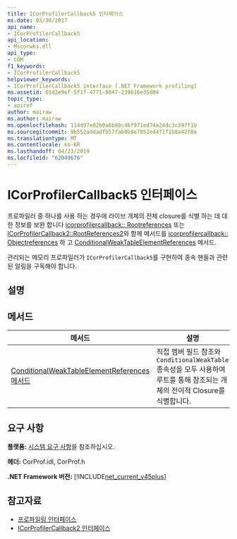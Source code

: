 ```yaml
---
title: ICorProfilerCallback5 인터페이스
ms.date: 03/30/2017
api_name:
- ICorProfilerCallback5
api_location:
- Mscorwks.dll
api_type:
- COM
f1_keywords:
- ICorProfilerCallback5
helpviewer_keywords:
- ICorProfilerCallback5 interface [.NET Framework profiling]
ms.assetid: 61d2e9ef-5f1f-4771-8847-239616e35d84
topic_type:
- apiref
author: mairaw
ms.author: mairaw
ms.openlocfilehash: 114d97e02b0a6b80c46f971ed74a24dc3c397f1b
ms.sourcegitcommit: 9b552addadfb57fab0b9e7852ed4f1f1b8a42f8e
ms.translationtype: MT
ms.contentlocale: ko-KR
ms.lasthandoff: 04/23/2019
ms.locfileid: "62049676"
---
```

# <a name="icorprofilercallback5-interface"></a>ICorProfilerCallback5 인터페이스
프로파일러 중 하나를 사용 하는 경우에 라이브 개체의 전체 closure를 식별 하는 데 대 한 정보를 보완 합니다 [icorprofilercallback:: Rootreferences](../../../../docs/framework/unmanaged-api/profiling/icorprofilercallback-rootreferences-method.md) 또는 [ICorProfilerCallback2::RootReferences2](../../../../docs/framework/unmanaged-api/profiling/icorprofilercallback2-rootreferences2-method.md)와 함께 메서드를 [icorprofilercallback:: Objectreferences](../../../../docs/framework/unmanaged-api/profiling/icorprofilercallback-objectreferences-method.md) 하 고 [ConditionalWeakTableElementReferences](../../../../docs/framework/unmanaged-api/profiling/icorprofilercallback5-conditionalweaktableelementreferences-method.md) 메서드.  
  
 관리되는 메모리 프로파일러가 `ICorProfilerCallback5`를 구현하여 종속 핸들과 관련된 알림을 구독해야 합니다.  
  
## <a name="remarks"></a>설명  
  
## <a name="methods"></a>메서드  
  
|메서드|설명|  
|------------|-----------------|  
|[ConditionalWeakTableElementReferences 메서드](../../../../docs/framework/unmanaged-api/profiling/icorprofilercallback5-conditionalweaktableelementreferences-method.md)|직접 멤버 필드 참조와 `ConditionalWeakTable` 종속성을 모두 사용하여 루트를 통해 참조되는 개체의 전이적 Closure를 식별합니다.|  
  
## <a name="requirements"></a>요구 사항  
 **플랫폼:** [시스템 요구 사항](../../../../docs/framework/get-started/system-requirements.md)을 참조하십시오.  
  
 **헤더:** CorProf.idl, CorProf.h  
  
 **.NET Framework 버전:** [!INCLUDE[net_current_v45plus](../../../../includes/net-current-v45plus-md.md)]  
  
## <a name="see-also"></a>참고자료

- [프로파일링 인터페이스](../../../../docs/framework/unmanaged-api/profiling/profiling-interfaces.md)
- [ICorProfilerCallback2 인터페이스](../../../../docs/framework/unmanaged-api/profiling/icorprofilercallback2-interface.md)
